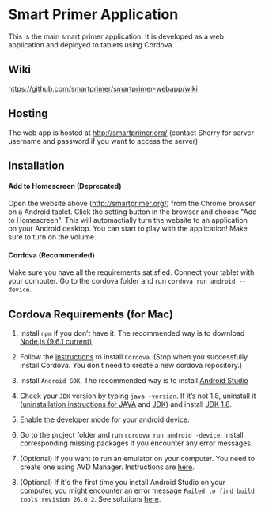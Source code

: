 # Smart Primer Application

This is the main smart primer application. It is developed as a web application and deployed to tablets using Cordova.

## Wiki

https://github.com/smartprimer/smartprimer-webapp/wiki

## Hosting 

The web app is hosted at http://smartprimer.org/ (contact Sherry for server username and password if you want to access the server)

## Installation 

#### Add to Homescreen (Deprecated)

Open the website above (http://smartprimer.org/) from the Chrome browser on a Android tablet. Click the setting button in the browser and choose "Add to Homescreen". This will automactially turn the website to an application on your Android desktop. You can start to play with the application! Make sure to turn on the volume.

#### Cordova (Recommended)

Make sure you have all the requirements satisfied. Connect your tablet with your computer. Go to the cordova folder and run `cordova run android --device`.

## Cordova Requirements (for Mac)

1. Install `npm` if you don’t have it. The recommended way is to download [Node.js (9.6.1 current)](https://nodejs.org/en/).

2. Follow the [instructions](https://cordova.apache.org/#getstarted) to install `Cordova`. (Stop when you successfully install Cordova. You don’t need to create a new cordova repository.)

3. Install `Android SDK`. The recommended way is to install [Android Studio](https://developer.android.com/studio/index.html)

4. Check your `JDK` version by typing `java -version`. If it’s not 1.8, uninstall it ([uninstallation instructions for JAVA](https://docs.oracle.com/javase/8/docs/technotes/guides/install/mac_jdk.html#A1096903) and [JDK]( https://www.java.com/en/download/help/mac_uninstall_java.xml)) and install [JDK 1.8](http://www.oracle.com/technetwork/java/javase/downloads/jdk8-downloads-2133151.html).

5. Enable the [developer mode](https://www.androidcentral.com/how-enable-developer-settings-android-42) for your android device.

6. Go to the project folder and run `cordova run android -device`. Install corresponding missing packages if you encounter any error messages.

7. (Optional) If you want to run an emulator on your computer. You need to create one using AVD Manager. Instructions are [here](https://developer.android.com/studio/run/managing-avds.html). 

8. (Optional) If it's the first time you install Android Studio on your computer, you might encounter an error message `Failed to find build tools revision 26.0.2`. See solutions [here](https://stackoverflow.com/questions/47721952/how-to-solve-failed-to-find-build-tools-revision-26-0-2).


